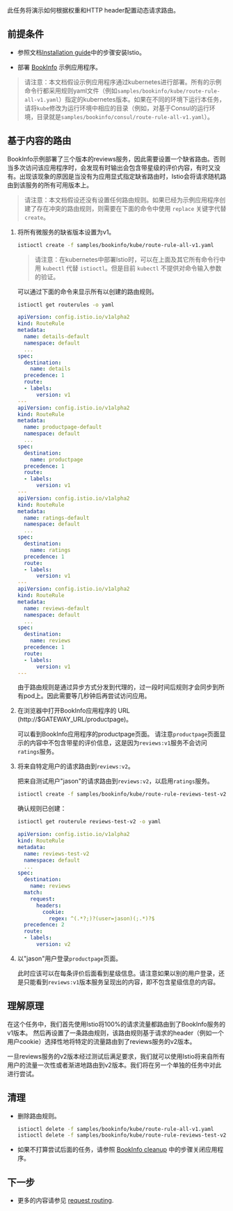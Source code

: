 此任务将演示如何根据权重和HTTP header配置动态请求路由。

## 前提条件

* 参照文档[Installation guide](../../setup/index.md)中的步骤安装Istio。

* 部署 [BookInfo](../../guides/bookinfo.md) 示例应用程序。

> 请注意：本文档假设示例应用程序通过kubernetes进行部署。所有的示例命令行都采用规则yaml文件（例如`samples/bookinfo/kube/route-rule-all-v1.yaml`）指定的kubernetes版本。如果在不同的环境下运行本任务，请将`kube`修改为运行环境中相应的目录（例如，对基于Consul的运行环境，目录就是`samples/bookinfo/consul/route-rule-all-v1.yaml`）。

## 基于内容的路由

BookInfo示例部署了三个版本的reviews服务，因此需要设置一个缺省路由。否则当多次访问该应用程序时，会发现有时输出会包含带星级的评价内容，有时又没有。出现该现象的原因是当没有为应用显式指定缺省路由时，Istio会将请求随机路由到该服务的所有可用版本上。

> 请注意：本文档假设还没有设置任何路由规则。如果已经为示例应用程序创建了存在冲突的路由规则，则需要在下面的命令中使用 `replace` 关键字代替 `create`。

1. 将所有微服务的缺省版本设置为v1。

   ```bash
   istioctl create -f samples/bookinfo/kube/route-rule-all-v1.yaml
   ```

   > 请注意：在kubernetes中部署Istio时，可以在上面及其它所有命令行中用 `kubectl` 代替 `istioctl`。但是目前 `kubectl` 不提供对命令输入参数的验证。

   可以通过下面的命令来显示所有以创建的路由规则。

   ```bash
   istioctl get routerules -o yaml
   ```
   ```yaml
   apiVersion: config.istio.io/v1alpha2
   kind: RouteRule
   metadata:
     name: details-default
     namespace: default
     ...
   spec:
     destination:
       name: details
     precedence: 1
     route:
     - labels:
         version: v1
   ---
   apiVersion: config.istio.io/v1alpha2
   kind: RouteRule
   metadata:
     name: productpage-default
     namespace: default
     ...
   spec:
     destination:
       name: productpage
     precedence: 1
     route:
     - labels:
         version: v1
   ---
   apiVersion: config.istio.io/v1alpha2
   kind: RouteRule
   metadata:
     name: ratings-default
     namespace: default
     ...
   spec:
     destination:
       name: ratings
     precedence: 1
     route:
     - labels:
         version: v1
   ---
   apiVersion: config.istio.io/v1alpha2
   kind: RouteRule
   metadata:
     name: reviews-default
     namespace: default
     ...
   spec:
     destination:
       name: reviews
     precedence: 1
     route:
     - labels:
         version: v1
   ---
   ```

   由于路由规则是通过异步方式分发到代理的，过一段时间后规则才会同步到所有pod上。因此需要等几秒钟后再尝试访问应用。


1. 在浏览器中打开BookInfo应用程序的 URL (http://$GATEWAY_URL/productpage)。

   可以看到BookInfo应用程序的productpage页面。
   请注意`productpage`页面显示的内容中不包含带星的评价信息，这是因为`reviews:v1`服务不会访问`ratings`服务。

1. 将来自特定用户的请求路由到`reviews:v2`。

   把来自测试用户"jason"的请求路由到`reviews:v2`，以启用`ratings`服务。

   ```bash
   istioctl create -f samples/bookinfo/kube/route-rule-reviews-test-v2.yaml
   ```

   确认规则已创建：

   ```bash
   istioctl get routerule reviews-test-v2 -o yaml
   ```
   ```yaml
   apiVersion: config.istio.io/v1alpha2
   kind: RouteRule
   metadata:
     name: reviews-test-v2
     namespace: default
     ...
   spec:
     destination:
       name: reviews
     match:
       request:
         headers:
           cookie:
             regex: ^(.*?;)?(user=jason)(;.*)?$
     precedence: 2
     route:
     - labels:
         version: v2
   ```

1. 以"jason"用户登录`productpage`页面。

   此时应该可以在每条评价后面看到星级信息。请注意如果以别的用户登录，还是只能看到`reviews:v1`版本服务呈现出的内容，即不包含星级信息的内容。

## 理解原理

在这个任务中，我们首先使用Istio将100%的请求流量都路由到了BookInfo服务的v1版本。
然后再设置了一条路由规则，该路由规则基于请求的header（例如一个用户cookie）选择性地将特定的流量路由到了reviews服务的v2版本。

一旦reviews服务的v2版本经过测试后满足要求，我们就可以使用Istio将来自所有用户的流量一次性或者渐进地路由到v2版本。我们将在另一个单独的任务中对此进行尝试。

## 清理

* 删除路由规则。

  ```bash
  istioctl delete -f samples/bookinfo/kube/route-rule-all-v1.yaml
  istioctl delete -f samples/bookinfo/kube/route-rule-reviews-test-v2.yaml
  ```

* 如果不打算尝试后面的任务，请参照
  [BookInfo cleanup](../../guides/bookinfo.md#cleanup) 中的步骤关闭应用程序。
 
## 下一步

* 更多的内容请参见 [request routing](../../concepts/traffic-management/rules-configuration.md).   